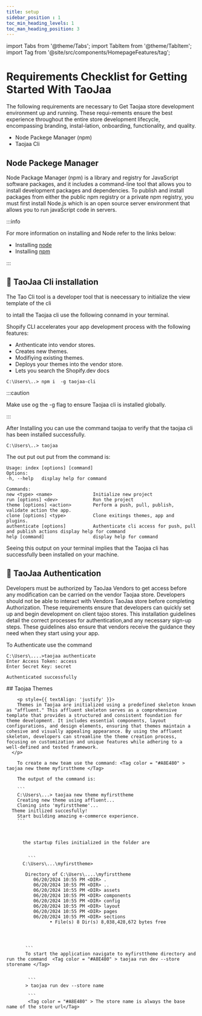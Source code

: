 ```yaml
---
title: setup
sidebar_position : 1
toc_min_heading_levels: 1
toc_man_heading_position: 3
---
```


import Tabs from '@theme/Tabs';
import TabItem from '@theme/TabItem';
import Tag from '@site/src/components/HomepageFeatures/tag';


<Tabs>
  <TabItem value ="Why Taojaa" label="Set up" default>
  

 # Requirements Checklist for Getting Started With TaoJaa 

 The following requirements are necessary to Get Taojaa store development environment up and running. These requi-rements ensure the  best experience throughout the entire store development lifecycle, encompassing branding, instal-lation, onboarding, functionality, and quality.



  - Node Packege Manager (npm) 
  - Taojaa Cli


 ## Node Packege Manager
  Node Package Manager (npm) is a library and registry for JavaScript software packages, and it includes a command-line tool that allows you to install development packages and dependencies. To publish and install packages from either the public npm registry or a private npm registry, you must first install Node.js which is an open source server environment that allows you to run javaScript code in servers. 

  :::info

  For more information on installing and Node refer to the links below:
  - Installing [node](https://nodejs.org/en/learn/getting-started/how-to-install-nodejs)
  - Installing [npm](https://docs.npmjs.com/downloading-and-installing-node-js-and-npm)

  :::

  ## :wrench: TaoJaa Cli installation

  The Tao Cli tool is a developer tool that is neecessary to initialize the view template of the cli 

 to intall the Taojaa cli use the following connamd in your terminal.

 Shopify CLI accelerates your app development process with the following features:

 - Anthenticate into vendor stores.
 - Creates new themes.
 - Modifiying  existing themes.
 - Deploys your themes into the vendor store.
 - Lets you search the Shopify.dev docs


 ```
 C:\Users\..> npm i  -g taojaa-cli 

 ```

 :::caution

 Make use og the -g flag to ensure Taojaa cli is installed globally.

 :::

 After Installing you can use the command taojaa to verify that the taojaa cli has been installed successfully.
 
 ```
 C:\Users\..> taojaa 

 ```
 The out put out put from the command is:
 ```
 Usage: index [options] [command]
 Options:
 -h, --help   display help for command

 Commands:
 new <type> <name>               Initialize new project
 run [options] <dev>             Run the project
 theme [options] <action>        Perform a push, pull, publish, validate action the app.
 clone [options] <type>          Clone exitings themes, app and plugins.
 authenticate [options]          Authenticate cli access for push, pull and publish actions display help for command
 help [command]                  display help for command
 
 ```

 Seeing this output on your terminal implies that the Taojaa cli has successfully been installed on your machine.


 ## :closed_lock_with_key: TaoJaa Authentication

 <p style={{ textAlign: 'justify' }}>
 Developers must be authorized by TaoJaa Vendors to get access before any modification can be carried on the vendor Taojaa store. Developers should not be able to interact with Vendors TaoJaa store  before completing Authorization. These requirements ensure that developers can quickly set up and begin development on client tajoo stores. This installation guidelines detail the correct processes for authentication,and  any necessary sign-up steps. These guidelines also ensure that vendors receive the guidance they need when they start using your app.
 </p>

  To Authenticate use the command 

 ```
 C:\Users\....>taojaa authenticate
 Enter Access Token: access
 Enter Secret Key: secret

 Authenticated successfully

 ```

 </TabItem>
  
   <TabItem value ="Themes" label=" TaoJaa Themes" default>
     ## Taojaa Themes 

        <p style={{ textAlign: 'justify' }}>
        Themes in Taojaa are initialized using a predefined skeleton known as "affluent." This affluent skeleton serves as a comprehensive template that provides a structured and consistent foundation for theme development. It includes essential components, layout configurations, and design elements, ensuring that themes maintain a cohesive and visually appealing appearance. By using the affluent skeleton, developers can streamline the theme creation process, focusing on customization and unique features while adhering to a well-defined and tested framework.
      </p>

        To create a new team use the command: <Tag color = "#A8E480" > taojaa new theme myfirsttheme </Tag>

        The output of the command is:

        ```
        C:\Users\...> taojaa new theme myfirsttheme
        Creating new theme using affluent...
        Cloning into 'myfirsttheme'...
      Theme initlized succesfully!
        Start building amazing e-commerce experience.
        ```
                
          

          the startup files initialized in the folder are 

         
            ```
          C:\Users\...\myfirsttheme>
          
           Directory of C:\Users\....\myfirsttheme
              06/20/2024 10:55 PM <DIR> .
              06/20/2024 10:55 PM <DIR> ..
              06/20/2024 10:55 PM <DIR> assets
              06/20/2024 10:55 PM <DIR> components
              06/20/2024 10:55 PM <DIR> config
              06/20/2024 10:55 PM <DIR> layout
              06/20/2024 10:55 PM <DIR> pages
              06/20/2024 10:55 PM <DIR> sections
                    • File(s) 8 Dir(s) 8,038,428,672 bytes free


              

           ```
           To start the application navigate to myfirsttheme directory and run the command  <Tag color = "#A8E480" > taojaa run dev --store storename </Tag>

            
            ```
           > taojaa run dev --store name
           
            ```
            <Tag color = "#A8E480" > The store name is always the base name of the store url</Tag>
            
            


   
   </TabItem>
 
 


    

</Tabs>



